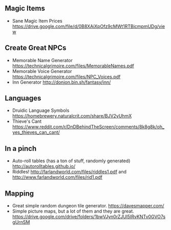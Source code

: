 ## Magic Items
* Sane Magic Item Prices https://drive.google.com/file/d/0B8XAiXpOfz9cMWt1RTBicmpmUDg/view

## Create Great NPCs
* Memorable Name Generator https://technicalgrimoire.com/files/MemorableNames.pdf
* Memorable Voice Generator https://technicalgrimoire.com/files/NPC_Voices.pdf
* Inn Generator http://donjon.bin.sh/fantasy/inn/

## Languages
* Druidic Language Symbols https://homebrewery.naturalcrit.com/share/BJV2yUhmX
* Thieve's Cant https://www.reddit.com/r/DnDBehindTheScreen/comments/8k8g8k/oh_yes_thieves_can_cant/

## In a pinch
* Auto-roll tables (has a ton of stuff, randomly generated) http://autorolltables.github.io/
* Riddles! http://farlandworld.com/files/riddles1.pdf and http://www.farlandworld.com/files/rid1.pdf

## Mapping
* Great simple random dungeon tile generator. https://davesmapper.com/
* Simple picture maps, but a lot of them and they are great. https://drive.google.com/drive/folders/1bwVJyn0rZJUl5IRvKNTv0GVO7sgUrnSM


